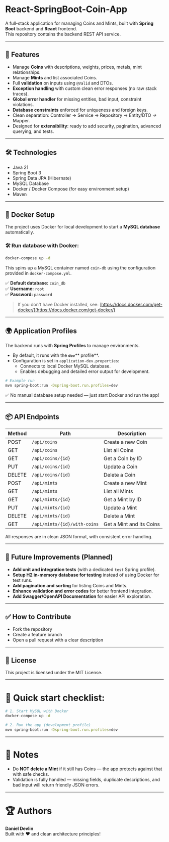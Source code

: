 # React-SpringBoot-Coin-App

A full-stack application for managing Coins and Mints, built with **Spring Boot** backend and **React** frontend.\
This repository contains the backend REST API service.

---

## 🚀 Features

- Manage **Coins** with descriptions, weights, prices, metals, mint relationships.
- Manage **Mints** and list associated Coins.
- Full **validation** on inputs using `@Valid` and DTOs.
- **Exception handling** with custom clean error responses (no raw stack traces).
- **Global error handler** for missing entities, bad input, constraint violations.
- **Database constraints** enforced for uniqueness and foreign keys.
- Clean separation: Controller → Service → Repository → Entity/DTO → Mapper.
- Designed for **extensibility**: ready to add security, pagination, advanced querying, and tests.

---

## 🛠️ Technologies

- Java 21
- Spring Boot 3
- Spring Data JPA (Hibernate)
- MySQL Database
- Docker / Docker Compose (for easy environment setup)
- Maven

---

## 🐳 Docker Setup

The project uses Docker for local development to start a **MySQL database** automatically.

### 🛠️ Run database with Docker:

```bash
docker-compose up -d
```

This spins up a MySQL container named `coin-db` using the configuration provided in `docker-compose.yml`.

✅ **Default database:** `coin_db`\
✅ **Username:** `root`\
✅ **Password:** `password`

> If you don't have Docker installed, see: [https://docs.docker.com/get-docker/](https://docs.docker.com/get-docker/)

---

## 🌍 Application Profiles

The backend runs with **Spring Profiles** to manage environments.

- By default, it runs with the **`dev`**** profile**.
- Configuration is set in `application-dev.properties`:
    - Connects to local Docker MySQL database.
    - Enables debugging and detailed error output for development.

```bash
# Example run
mvn spring-boot:run -Dspring-boot.run.profiles=dev
```

✅ No manual database setup needed — just start Docker and run the app!

---

## 📦 API Endpoints

| Method | Path                         | Description              |
| ------ | ---------------------------- | ------------------------ |
| POST   | `/api/coins`                 | Create a new Coin        |
| GET    | `/api/coins`                 | List all Coins           |
| GET    | `/api/coins/{id}`            | Get a Coin by ID         |
| PUT    | `/api/coins/{id}`            | Update a Coin            |
| DELETE | `/api/coins/{id}`            | Delete a Coin            |
| POST   | `/api/mints`                 | Create a new Mint        |
| GET    | `/api/mints`                 | List all Mints           |
| GET    | `/api/mints/{id}`            | Get a Mint by ID         |
| PUT    | `/api/mints/{id}`            | Update a Mint            |
| DELETE | `/api/mints/{id}`            | Delete a Mint            |
| GET    | `/api/mints/{id}/with-coins` | Get a Mint and its Coins |

All responses are in clean JSON format, with consistent error handling.

---

## 👋 Future Improvements (Planned)

- **Add unit and integration tests** (with a dedicated `test` Spring profile).
- **Setup H2 in-memory database for testing** instead of using Docker for test runs.
- **Add pagination and sorting** for listing Coins and Mints.
- **Enhance validation and error codes** for better frontend integration.
- **Add Swagger/OpenAPI Documentation** for easier API exploration.

---

## ✅ How to Contribute

- Fork the repository
- Create a feature branch
- Open a pull request with a clear description

---

## 🤝 License

This project is licensed under the MIT License.

---

# 🌟 Quick start checklist:

```bash
# 1. Start MySQL with Docker
docker-compose up -d

# 2. Run the app (development profile)
mvn spring-boot:run -Dspring-boot.run.profiles=dev
```

---

# 📢 Notes

- Do **NOT delete a Mint** if it still has Coins — the app protects against that with safe checks.
- Validation is fully handled — missing fields, duplicate descriptions, and bad input will return friendly JSON errors.

---

# 🏆 Authors

**Daniel Devlin**\
Built with ❤️ and clean architecture principles!